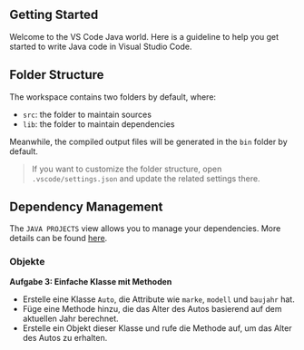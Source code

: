 ## Getting Started

Welcome to the VS Code Java world. Here is a guideline to help you get started to write Java code in Visual Studio Code.

## Folder Structure

The workspace contains two folders by default, where:

- `src`: the folder to maintain sources
- `lib`: the folder to maintain dependencies

Meanwhile, the compiled output files will be generated in the `bin` folder by default.

> If you want to customize the folder structure, open `.vscode/settings.json` and update the related settings there.

## Dependency Management

The `JAVA PROJECTS` view allows you to manage your dependencies. More details can be found [here](https://github.com/microsoft/vscode-java-dependency#manage-dependencies).

### Objekte

**Aufgabe 3: Einfache Klasse mit Methoden**
- Erstelle eine Klasse `Auto`, die Attribute wie `marke`, `modell` und `baujahr` hat.
- Füge eine Methode hinzu, die das Alter des Autos basierend auf dem aktuellen Jahr berechnet.
- Erstelle ein Objekt dieser Klasse und rufe die Methode auf, um das Alter des Autos zu erhalten.